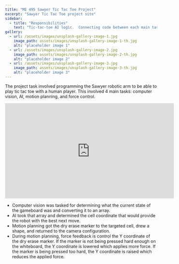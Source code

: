 ```yaml
---
title: "ME 495 Sawyer Tic Tac Toe Project"
excerpt: "Sawyer Tic Tac Toe project site"
sidebar:
  - title: "Responsibilities"
    text: "Tic-tac-toe AI logic.  Connecting code between each main task"
gallery:
  - url: /assets/images/unsplash-gallery-image-1.jpg
    image_path: assets/images/unsplash-gallery-image-1-th.jpg
    alt: "placeholder image 1"
  - url: /assets/images/unsplash-gallery-image-2.jpg
    image_path: assets/images/unsplash-gallery-image-2-th.jpg
    alt: "placeholder image 2"
  - url: /assets/images/unsplash-gallery-image-3.jpg
    image_path: assets/images/unsplash-gallery-image-3-th.jpg
    alt: "placeholder image 3"
---
```


The project task involved programming the Sawyer robotic arm to be able to play tic tac toe with a human player.  This involved 4 main tasks: computer vision, AI, motion planning, and force control.

<iframe width="560" height="315" src="https://www.youtube.com/embed/J4vcd4qHMO0" frameborder="0" allow="accelerometer; autoplay; encrypted-media; gyroscope; picture-in-picture" allowfullscreen></iframe>

- Computer vision was tasked for determining what the current state of the gameboard was and converting it to an array.  
- AI took that array and determined the cell coordinate that would provide the robot with the best next move.  
- Motion planning got the dry erase marker to the targeted cell, drew a shape, and returned to the camera configuration.  
- During motion planning, force feedback is control the Y coordinate of the dry erase marker.  If the marker is not being pressed hard enough on the whiteboard, the Y coordinate is lowered which applies more force.  If the marker is being pressed too hard, the Y coordinate is raised which reduces the applied force.
